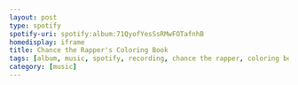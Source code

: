 ```yaml
---
layout: post
type: spotify
spotify-uri: spotify:album:71QyofYesSsRMwFOTafnhB
homedisplay: iframe
title: Chance the Rapper's Coloring Book
tags: [album, music, spotify, recording, chance the rapper, coloring book]
category: [music]
---
```

